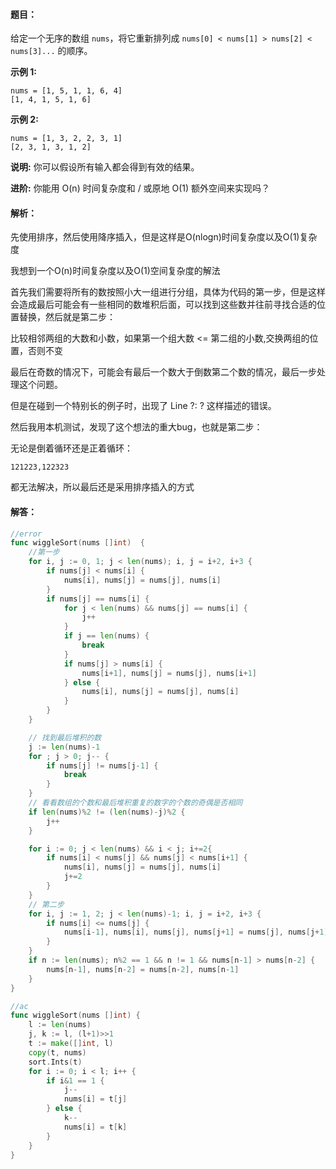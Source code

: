 #### 题目：

给定一个无序的数组 `nums`，将它重新排列成 `nums[0] < nums[1] > nums[2] < nums[3]...` 的顺序。

**示例 1:**

```
nums = [1, 5, 1, 1, 6, 4]
[1, 4, 1, 5, 1, 6]
```

**示例 2:**

```
nums = [1, 3, 2, 2, 3, 1]
[2, 3, 1, 3, 1, 2]
```

**说明:**
你可以假设所有输入都会得到有效的结果。

**进阶:**
你能用 O(n) 时间复杂度和 / 或原地 O(1) 额外空间来实现吗？

#### 解析：

先使用排序，然后使用降序插入，但是这样是O(nlogn)时间复杂度以及O(1)复杂度

我想到一个O(n)时间复杂度以及O(1)空间复杂度的解法

首先我们需要将所有的数按照小大一组进行分组，具体为代码的第一步，但是这样会造成最后可能会有一些相同的数堆积后面，可以找到这些数并往前寻找合适的位置替换，然后就是第二步：

比较相邻两组的大数和小数，如果第一个组大数 <= 第二组的小数,交换两组的位置，否则不变

最后在奇数的情况下，可能会有最后一个数大于倒数第二个数的情况，最后一步处理这个问题。

但是在碰到一个特别长的例子时，出现了  Line ?: ?  这样描述的错误。

然后我用本机测试，发现了这个想法的重大bug，也就是第二步：

无论是倒着循环还是正着循环：

```
121223,122323
```

都无法解决，所以最后还是采用排序插入的方式

#### 解答：

```go
//error
func wiggleSort(nums []int)  {
	//第一步
	for i, j := 0, 1; j < len(nums); i, j = i+2, i+3 {
		if nums[j] < nums[i] {
			nums[i], nums[j] = nums[j], nums[i]
		}
		if nums[j] == nums[i] {
			for j < len(nums) && nums[j] == nums[i] {
				j++
			}
			if j == len(nums) {
				break
			}
			if nums[j] > nums[i] {
				nums[i+1], nums[j] = nums[j], nums[i+1]
			} else {
				nums[i], nums[j] = nums[j], nums[i]
			}
		}
	}

	// 找到最后堆积的数
	j := len(nums)-1
	for ; j > 0; j-- {
		if nums[j] != nums[j-1] {
			break
		}
	}
	// 看看数组的个数和最后堆积重复的数字的个数的奇偶是否相同
	if len(nums)%2 != (len(nums)-j)%2 {
		j++
	}

	for i := 0; j < len(nums) && i < j; i+=2{
		if nums[i] < nums[j] && nums[j] < nums[i+1] {
			nums[i], nums[j] = nums[j], nums[i]
			j+=2
		}
	}
	// 第二步
	for i, j := 1, 2; j < len(nums)-1; i, j = i+2, i+3 {
		if nums[i] <= nums[j] {
			nums[i-1], nums[i], nums[j], nums[j+1] = nums[j], nums[j+1], nums[i-1], nums[i]
		}
	}
	if n := len(nums); n%2 == 1 && n != 1 && nums[n-1] > nums[n-2] {
		nums[n-1], nums[n-2] = nums[n-2], nums[n-1]
	}
}

//ac
func wiggleSort(nums []int) {
	l := len(nums)
	j, k := l, (l+1)>>1
	t := make([]int, l)
	copy(t, nums)
	sort.Ints(t)
	for i := 0; i < l; i++ {
		if i&1 == 1 {
			j--
			nums[i] = t[j]
		} else {
			k--
			nums[i] = t[k]
		}
	}
}
```

